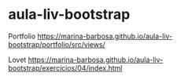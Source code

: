 # aula-liv-bootstrap

Portfolio 
<a href="https://marina-barbosa.github.io/aula-liv-bootstrap/portfolio/src/index.html" target="_blank">https://marina-barbosa.github.io/aula-liv-bootstrap/portfolio/src/views/</a>

Lovet
<a href="https://marina-barbosa.github.io/aula-liv-bootstrap/exercícios/04/index.html" target="_blank">https://marina-barbosa.github.io/aula-liv-bootstrap/exercícios/04/index.html</a>
